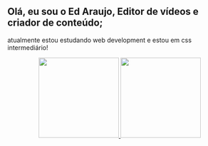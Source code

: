 ## Olá, eu sou o Ed Araujo, Editor de vídeos e criador de conteúdo; <br>
atualmente estou estudando web development e estou em css intermediário!

<div align="center">
  <a href="https://github.com/rafaballerini">
  <img height="180em" src="https://github-readme-stats.vercel.app/api?username=marujoed&show_icons=true&theme=dracula&include_all_commits=true&count_private=true"/>
  <img height="180em" src="https://github-readme-stats.vercel.app/api/top-langs/?username=marujoed&layout=compact&langs_count=7&theme=dracula"/>
</div>

